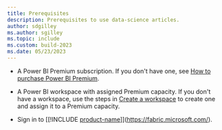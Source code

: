 ```yaml
---
title: Prerequisites
description: Prerequisites to use data-science articles.
author: sdgilley
ms.author: sgilley
ms.topic: include
ms.custom: build-2023
ms.date: 05/23/2023
---
```


* A Power BI Premium subscription. If you don't have one, see [How to purchase Power BI Premium](/power-bi/enterprise/service-admin-premium-purchase).

* A Power BI workspace with assigned Premium capacity. If you don't have a workspace, use the steps in [Create a workspace](../../get-started/create-workspaces.md) to create one and assign it to a Premium capacity.

* Sign in to [[!INCLUDE [product-name](../../includes/product-name.md)]](https://fabric.microsoft.com/).
